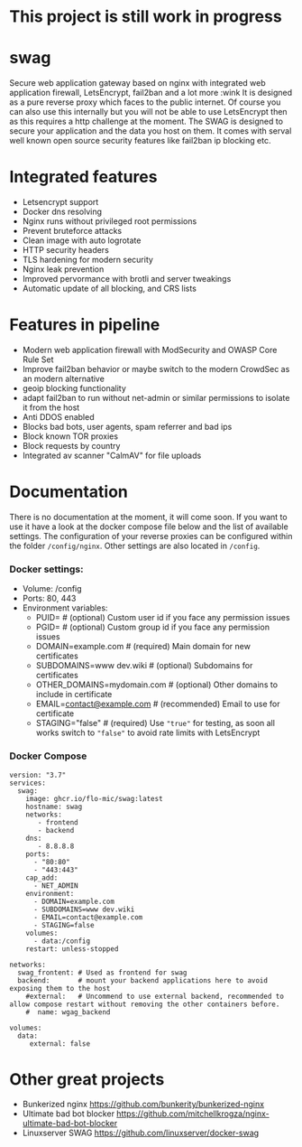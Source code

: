 # This project is still work in progress

# swag
Secure web application gateway based on nginx with integrated web application firewall, LetsEncrypt, fail2ban and a lot more :wink It is designed as a pure reverse proxy which faces to the public internet. Of course you can also use this internally but you will not be able to use LetsEncrypt then as this requires a http challenge at the moment. The SWAG is designed to secure your application and the data you host on them. It comes with serval well known open source security features like fail2ban ip blocking etc.

# Integrated features

- Letsencrypt support
- Docker dns resolving
- Nginx runs without privileged root permissions
- Prevent bruteforce attacks
- Clean image with auto logrotate
- HTTP security headers
- TLS hardening for modern security
- Nginx leak prevention
- Improved pervormance with brotli and server tweakings
- Automatic update of all blocking, and CRS lists

# Features in pipeline

- Modern web application firewall with ModSecurity and OWASP Core Rule Set
- Improve fail2ban behavior or maybe switch to the modern CrowdSec as an modern alternative
- geoip blocking functionality
- adapt fail2ban to run without net-admin or similar permissions to isolate it from the host
- Anti DDOS enabled
- Blocks bad bots, user agents, spam referrer and bad ips
- Block known TOR proxies
- Block requests by country
- Integrated av scanner "CalmAV" for file uploads

# Documentation

There is no documentation at the moment, it will come soon. If you want to use it have a look at the docker compose file below and the list of available settings. The configuration of your reverse proxies can be configured within the folder `/config/nginx`. Other settings are also located in `/config`. 

### Docker settings:
- Volume: /config
- Ports: 80, 443
- Environment variables:
    - PUID=                       # (optional) Custom user id if you face any permission issues
    - PGID=                       # (optional) Custom group id if you face any permission issues
    - DOMAIN=example.com          # (required) Main domain for new certificates
    - SUBDOMAINS=www dev.wiki     # (optional) Subdomains for certificates
    - OTHER_DOMAINS=mydomain.com  # (optional) Other domains to include in certificate
    - EMAIL=contact@example.com   # (recommended) Email to use for certificate
    - STAGING="false"             # (required) Use `"true"` for testing, as soon all works switch to `"false"` to avoid rate limits with LetsEncrypt

### Docker Compose

```
version: "3.7"
services:
  swag:
    image: ghcr.io/flo-mic/swag:latest
    hostname: swag
    networks: 
       - frontend
       - backend
    dns:
       - 8.8.8.8
    ports:
      - "80:80"
      - "443:443"
    cap_add:
      - NET_ADMIN
    environment:
      - DOMAIN=example.com   
      - SUBDOMAINS=www dev.wiki
      - EMAIL=contact@example.com
      - STAGING=false
    volumes:
      - data:/config
    restart: unless-stopped
    
networks:
  swag_frontent: # Used as frontend for swag
  backend:       # mount your backend applications here to avoid exposing them to the host
    #external:   # Uncommend to use external backend, recommended to allow compose restart without removing the other containers before.
    #  name: wgag_backend
    
volumes:
  data:
     external: false
```

# Other great projects

- Bunkerized nginx https://github.com/bunkerity/bunkerized-nginx
- Ultimate bad bot blocker https://github.com/mitchellkrogza/nginx-ultimate-bad-bot-blocker
- Linuxserver SWAG https://github.com/linuxserver/docker-swag

